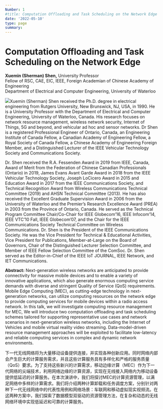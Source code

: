 ```yaml
---
Number: 1
#title: Computation Offloading and Task Scheduling on the Network Edge
date: '2022-05-10'
type: page
summary:  
---
```


<!--more-->

# Computation Offloading and Task Scheduling on the Network Edge

**Xuemin (Sherman) Shen,** University Professor  
Fellow of RSC, CAE, EIC, IEEE, Foreign Academian of Chinese Academy of Engineering  
Department of Electrical and Computer Engineering, University of Waterloo

![](../k1.jpg)Xuemin (Sherman) Shen received the Ph.D. degree in electrical engineering from Rutgers University, New Brunswick, NJ, USA, in 1990. He is a University Professor with the Department of Electrical and Computer Engineering, University of Waterloo, Canada. His research focuses on network resource management, wireless network security, Internet of Things, 5G and beyond, and vehicular ad hoc and sensor networks. Dr Shen is a registered Professional Engineer of Ontario, Canada, an Engineering Institute of Canada Fellow, a Canadian Academy of Engineering Fellow, a Royal Society of Canada Fellow, a Chinese Academy of Engineering Foreign Member, and a Distinguished Lecturer of the IEEE Vehicular Technology Society and Communications Society.

Dr. Shen received the R.A. Fessenden Award in 2019 from IEEE, Canada, Award of Merit from the Federation of Chinese Canadian Professionals (Ontario) in 2019, James Evans Avant Garde Award in 2018 from the IEEE Vehicular Technology Society, Joseph LoCicero Award in 2015 and Education Award in 2017 from the IEEE Communications Society, and Technical Recognition Award from Wireless Communications Technical Committee (2019) and AHSN Technical Committee (2013). He has also received the Excellent Graduate Supervision Award in 2006 from the University of Waterloo and the Premier’s Research Excellence Award (PREA) in 2003 from the Province of Ontario, Canada. He served as the Technical Program Committee Chair/Co-Chair for IEEE Globecom’16, IEEE Infocom’14, IEEE VTC’10 Fall, IEEE Globecom’07, and the Chair for the IEEE Communications Society Technical Committee on Wireless Communications. Dr. Shen is the President of the IEEE Communications Society. He was the Vice President for Technical \& Educational Activities, Vice President for Publications, Member-at-Large on the Board of Governors, Chair of the Distinguished Lecturer Selection Committee, and Member of IEEE Fellow Selection Committee of the ComSoc. Dr. Shen served as the Editor-in-Chief of the IEEE IoT JOURNAL, IEEE Network, and IET Communications.

**Abstract:** Next-generation wireless networks are anticipated to provide connectivity for massive mobile devices and to enable a variety of innovative applications, which also generate enormous computing service demands with diverse and stringent Quality of Service (QoS) requirements. Mobile Edge Computing (MEC), as cutting-edge technology in next-generation networks, can utilize computing resources on the network edge to provide computing services for mobile devices within a radio access network. In this talk, we will investigate computing resource management for MEC, We will introduce two computation offloading and task scheduling schemes tailored for supporting representative use cases and network scenarios in next-generation wireless networks, including the Internet of Vehicles and mobile virtual reality video streaming. Data-model-driven resource management approaches will be exploited to facilitate low-latency and reliable computing services in complex and dynamic network environments.

下一代无线网络将为大量移动设备提供连接，并实现各种创新应用。同时网络内部会产生巨大的计算服务需求，并且这些计算服务具有多样化和严格的服务质量（QoS）要求。为了支持这些新兴的计算需求，移动边缘计算（MEC）作为下一代网络的尖端技术，利用网络边缘的计算资源，实现在无线接入网络内为移动设备提供低延迟的计算服务。在本次演讲中，我们将探讨MEC的计算资源管理，以满足网络中多样的计算需求。我们将介绍两种计算卸载和任务调度方案，分别针对两种下一代无线网络中的代表性用例和网络场景：车联网和移动虚拟现实视频流。在这两种方案中，我们探索了数据模型双驱动的资源管理方法，在复杂和动态的无线网络环境中实现低延迟和可靠的计算服务。



